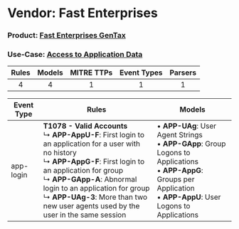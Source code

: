 Vendor: Fast Enterprises
========================
### Product: [Fast Enterprises GenTax](../ds_fast_enterprises_fast_enterprises_gentax.md)
### Use-Case: [Access to Application Data](../../../../UseCases/uc_access_to_application_data.md)

| Rules | Models | MITRE TTPs | Event Types | Parsers |
|:-----:|:------:|:----------:|:-----------:|:-------:|
|   4   |   4    |     1      |      1      |    1    |

| Event Type | Rules                                                                                                                                                                                                                                                                                                                                           | Models                                                                                                                                                                                     |
| ---------- | ----------------------------------------------------------------------------------------------------------------------------------------------------------------------------------------------------------------------------------------------------------------------------------------------------------------------------------------------- | ------------------------------------------------------------------------------------------------------------------------------------------------------------------------------------------ |
| app-login  | <b>T1078 - Valid Accounts</b><br> ↳ <b>APP-AppU-F</b>: First login to an application for a user with no history<br> ↳ <b>APP-AppG-F</b>: First login to an application for group<br> ↳ <b>APP-GApp-A</b>: Abnormal login to an application for group<br> ↳ <b>APP-UAg-3</b>: More than two new user agents used by the user in the same session |  • <b>APP-UAg</b>: User Agent Strings<br> • <b>APP-GApp</b>: Group Logons to Applications<br> • <b>APP-AppG</b>: Groups per Application<br> • <b>APP-AppU</b>: User Logons to Applications |